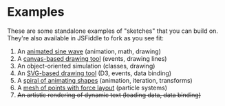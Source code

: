 # Examples
These are some standalone examples of "sketches" that you can build on.
They're also available in JSFiddle to fork as you see fit:

1. An [animated sine wave](sine-wave.html) (animation, math, drawing)
1. A [canvas-based drawing tool](canvas-draw.html) (events, drawing lines)
1. An object-oriented simulation (classes, drawing)
1. An [SVG-based drawing tool](d3-draw.html) (D3, events, data binding)
1. A [spiral of animating shapes](spiral-shapes.html) (animation, iteration, transforms)
1. A [mesh of points with force layout](mesh.html) (particle systems)
1. ~~An artistic rendering of dynamic text (loading data, data binding)~~
